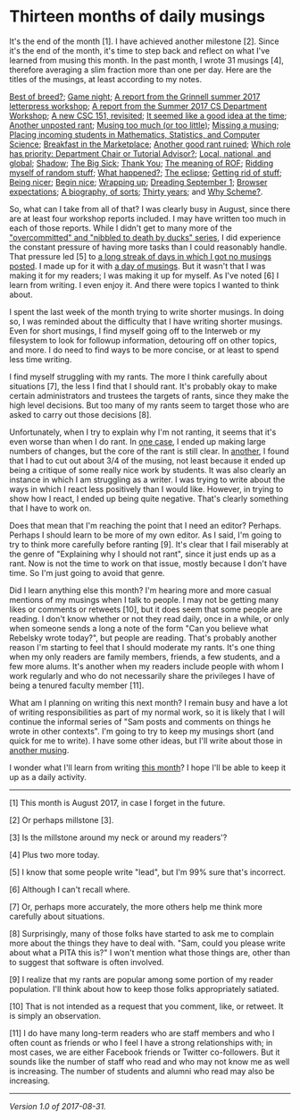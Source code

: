 Thirteen months of daily musings
=================================

It's the end of the month [1].  I have achieved another milestone [2].
Since it's the end of the month, it's time to step back and reflect on
what I've learned from musing this month.  In the past month, I wrote 31
musings [4], therefore averaging a slim fraction more than one per day.
Here are the titles of the musings, at least according to my notes.

> 
[Best of breed?](best-of-breed-etime);
[Game night](game-night-2017-08-02);
[A report from the Grinnell summer 2017 letterpress workshop](letterpress-2017-08-03);
[A report from the Summer 2017 CS Department Workshop](department-workshop-report-2017-08-07);
[A new CSC 151, revisited](new-csc151-2017-08-07);
[It seemed like a good idea at the time](it-seemed-like-a-good-idea-2017-08-08);
[Another unposted rant](unposted-2017-08-09);
[Musing too much (or too little)](musing-too-much-2017-08-10);
[Missing a musing](missing-a-musing-2017-08-12);
[Placing incoming students in Mathematics, Statistics, and Computer Science](placement-2017);
[Breakfast in the Marketplace](marketplace-breakfast-2017-08-13);
[Another good rant ruined](good-rant-ruined-2017-08-14);
[Which role has priority: Department Chair or Tutorial Advisor?](chair-vs-advisor);
[Local, national, and global](local-national-global);
[Shadow](shadow);
[The Big Sick](big-sick);
[Thank You](thank-you-2017-08-18);
[The meaning of ROF](rof);
[Ridding myself of random stuff](random-stuff-2017-08-20);
[What happened?](what-happened-2017-08-26);
[The eclipse](eclipse-2017-08-26);
[Getting rid of stuff](stuff-2017-08-26);
[Being nicer](being-nicer-2017-08-26);
[Begin nice](being-nice-2017-08-26);
[Wrapping up](wrapping-up-2017-08-26);
[Dreading September 1](dreading-1-sept-2017);
[Browser expectations](browser-expectations-2017-08-28);
[A biography, of sorts](bio-2017-08-29);
[Thirty years](thirty-years); and
[Why Scheme?](why-scheme-2017-08-30).

So, what can I take from all of that?  I was clearly busy in August,
since there are at least four workshop reports included.  I may
have written too much in each of those reports.  While I didn't
get to many more of the ["overcommitted" and "nibbled to death by
ducks" series](index-overcommitted), I did experience the constant
pressure of having more tasks than I could reasonably handle.  That
pressure led [5] to [a long streak of days in which I got no musings
posted](what-happened-2017-08-26).  I made up for it with [a day of
musings](wrapping-up-2017-08-26).  But it wasn't that I was making
it for my readers; I was making it up for myself.  As I've noted [6]
I learn from writing.  I even enjoy it.  And there were topics I
wanted to think about.

I spent the last week of the month trying to write shorter musings.
In doing so, I was reminded about the difficulty that I have writing
shorter musings.  Even for short musings, I find myself going off to the
Interweb or my filesystem to look for followup information, detouring
off on other topics, and more.  I do need to find ways to be more concise,
or at least to spend less time writing.

I find myself struggling with my rants.  The more I think carefully
about situations [7], the less I find that I should rant.  It's probably okay
to make certain administrators and trustees the targets of rants, since
they make the high level decisions.  But too many of my rants seem to
target those who are asked to carry out those decisions [8].

Unfortunately, when I try to explain why I'm not ranting,
it seems that it's even worse than when I do rant.  In [one
case](good-rant-ruined-2017-08-14), I ended up making large
numbers of changes, but the core of the rant is still clear.
In [another](being-nicer-2017-08-26), I found that I had to cut out
about 3/4 of the musing, not least because it ended up being a critique
of some really nice work by students.  It was also clearly an instance in
which I am struggling as a writer.  I was trying to write about the ways
in which I react less positively than I would like.  However, in trying
to show how I react, I ended up being quite negative.  That's clearly
something that I have to work on.

Does that mean that I'm reaching the point that I need an editor?
Perhaps.  Perhaps I should learn to be more of my own editor.  As I said,
I'm going to try to think more carefully before ranting [9].  It's clear
that I fail miserably at the genre of "Explaining why I should not rant",
since it just ends up as a rant.  Now is not the time to work on that
issue, mostly because I don't have time.  So I'm just going to avoid
that genre.

Did I learn anything else this month?  I'm hearing more and more casual
mentions of my musings when I talk to people.  I may not be getting many
likes or comments or retweets [10], but it does seem that some people
are reading.  I don't know whether or not they read daily, once in a
while, or only when someone sends a long a note of the form "Can you
believe what Rebelsky wrote today?", but people are reading.  That's
probably another reason I'm starting to feel that I should moderate my
rants. It's one thing when my only readers are family members, friends,
a few students, and a few more alums.  It's another when my readers include
people with whom I work regularly and who do not necessarily share the
privileges I have of being a tenured faculty member [11].

What am I planning on writing this next month?  I remain busy and
have a lot of writing responsibilities as part of my normal work, so
it is likely that I will continue the informal series of "Sam posts and
comments on things he wrote in other contexts".  I'm going to try to keep
my musings short (and quick for me to write).  I have some other ideas,
but I'll write about those in [another musing](one-year).

I wonder what I'll learn from writing [this month](fourteen-months)?
I hope I'll be able to keep it up as a daily activity.

---

[1] This month is August 2017, in case I forget in the future.

[2] Or perhaps millstone [3].

[3] Is the millstone around my neck or around my readers'?

[4] Plus two more today.

[5] I know that some people write "lead", but I'm 99% sure that's
incorrect.

[6] Although I can't recall where.

[7] Or, perhaps more accurately, the more others help me think more
carefully about situations.

[8] Surprisingly, many of those folks have started to ask me to complain
more about the things they have to deal with.  "Sam, could you please
write about what a PITA this is?"  I won't mention what those things are,
other than to suggest that software is often involved.

[9] I realize that my rants are popular among some portion of my 
reader population.  I'll think about how to keep those folks appropriately
satiated.

[10] That is not intended as a request that you comment, like, or 
retweet.  It is simply an observation.

[11] I do have many long-term readers who are staff members and who I
often count as friends or who I feel I have a strong relationships with;
in most cases, we are either Facebook friends or Twitter co-followers.
But it sounds like the number of staff who read and who may not know me
as well is increasing.  The number of students and alumni who read may
also be increasing.

---

*Version 1.0 of 2017-08-31.*
